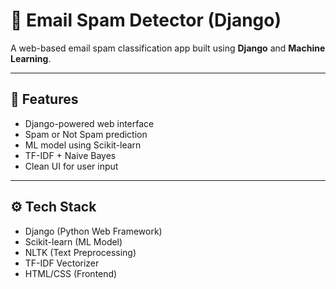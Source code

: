 
# 📧 Email Spam Detector (Django)

A web-based email spam classification app built using **Django** and **Machine Learning**.

---

## 🚀 Features

- Django-powered web interface
- Spam or Not Spam prediction
- ML model using Scikit-learn
- TF-IDF + Naive Bayes
- Clean UI for user input

---

## ⚙️ Tech Stack

- Django (Python Web Framework)
- Scikit-learn (ML Model)
- NLTK (Text Preprocessing)
- TF-IDF Vectorizer
- HTML/CSS (Frontend)
